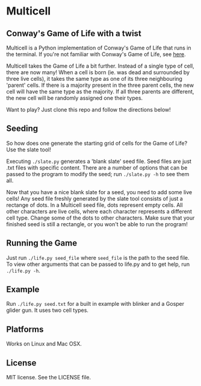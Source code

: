 # Multicell
## Conway's Game of Life with a twist

Multicell is a Python implementation of Conway's Game of Life that runs in the terminal. If you're not familiar with Conway's Game of Life, see [here](http://en.wikipedia.org/wiki/Conway%27s_Game_of_Life).

Multicell takes the Game of Life a bit further. Instead of a single type of cell, there are now many! When a cell is born (ie. was dead and surrounded by three live cells), it takes the same type as one of its three neighbouring 'parent' cells. If there is a majority present in the three parent cells, the new cell will have the same type as the majority. If all three parents are different, the new cell will be randomly assigned one their types.

Want to play? Just clone this repo and follow the directions below!

## Seeding
So how does one generate the starting grid of cells for the Game of Life? Use the slate tool!

Executing `./slate.py` generates a 'blank slate' seed file. Seed files are just .txt files with specific content. There are a number of options that can be passed to the program to modify the seed; run `./slate.py -h` to see them all.

Now that you have a nice blank slate for a seed, you need to add some live cells! Any seed file freshly generated by the slate tool consists of just a rectange of dots. In a Multicell seed file, dots represent empty cells. All other characters are live cells, where each character represents a different cell type. Change some of the dots to other characters. Make sure that your finished seed is still a rectangle, or you won't be able to run the program!

## Running the Game
Just run `./life.py seed_file` where `seed_file` is the path to the seed file. To view other arguments that can be passed to life.py and to get help, run `./life.py -h`.

## Example
Run `./life.py seed.txt` for a built in example with blinker and a Gosper glider gun. It uses two cell types.

## Platforms
Works on Linux and Mac OSX.

## License
MIT license. See the LICENSE file.
